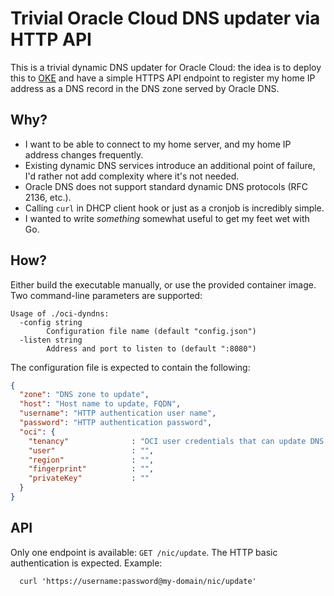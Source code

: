 # Trivial Oracle Cloud DNS updater via HTTP API

This is a trivial dynamic DNS updater for Oracle Cloud: the idea is to deploy this to [OKE](https://www.oracle.com/ca-en/cloud/cloud-native/container-engine-kubernetes/)
and have a simple HTTPS API endpoint to register my home IP address as a DNS record in the DNS zone served by Oracle DNS.

## Why?

* I want to be able to connect to my home server, and my home IP address changes frequently.
* Existing dynamic DNS services introduce an additional point of failure, I'd rather not add complexity where it's not needed.
* Oracle DNS does not support standard dynamic DNS protocols (RFC 2136, etc.).
* Calling `curl` in DHCP client hook or just as a cronjob is incredibly simple.
* I wanted to write _something_ somewhat useful to get my feet wet with Go.

## How?

Either build the executable manually, or use the provided container image. Two command-line parameters are supported:
```text
Usage of ./oci-dyndns:
  -config string
    	Configuration file name (default "config.json")
  -listen string
    	Address and port to listen to (default ":8080")
```

The configuration file is expected to contain the following:
```json
{
  "zone": "DNS zone to update",
  "host": "Host name to update, FQDN",
  "username": "HTTP authentication user name",
  "password": "HTTP authentication password",
  "oci": {
    "tenancy"              : "OCI user credentials that can update DNS records",
    "user"                 : "",
    "region"               : "",
    "fingerprint"          : "",
    "privateKey"           : ""
  }
}
```

## API 

Only one endpoint is available: `GET /nic/update`. The HTTP basic authentication is expected. Example:
```shell
  curl 'https://username:password@my-domain/nic/update'
```

